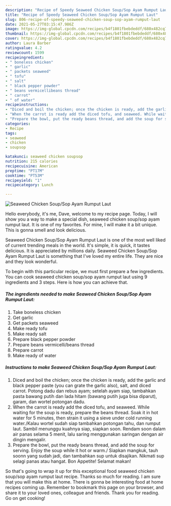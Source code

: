 ```yaml
---
description: "Recipe of Speedy Seaweed Chicken Soup/Sop Ayam Rumput Laut"
title: "Recipe of Speedy Seaweed Chicken Soup/Sop Ayam Rumput Laut"
slug: 806-recipe-of-speedy-seaweed-chicken-soup-sop-ayam-rumput-laut
date: 2021-05-27T03:15:47.986Z
image: https://img-global.cpcdn.com/recipes/b4f1801fbebdeddf/680x482cq70/seaweed-chicken-soupsop-ayam-rumput-laut-recipe-main-photo.jpg
thumbnail: https://img-global.cpcdn.com/recipes/b4f1801fbebdeddf/680x482cq70/seaweed-chicken-soupsop-ayam-rumput-laut-recipe-main-photo.jpg
cover: https://img-global.cpcdn.com/recipes/b4f1801fbebdeddf/680x482cq70/seaweed-chicken-soupsop-ayam-rumput-laut-recipe-main-photo.jpg
author: Laura Barber
ratingvalue: 4.2
reviewcount: 1599
recipeingredient:
- " boneless chicken"
- " garlic"
- " packets seaweed"
- " tofu"
- " salt"
- " black pepper powder"
- " beans vermicellibeans thread"
- " carrot"
- " of water"
recipeinstructions:
- "Diced and boil the chicken; once the chicken is ready, add the garlic and black pepper paste (you can grate the garlic also), salt, and diced carrot. Potong dadu dan rebus ayam; setelah ayam siap, tambahkan pasta bawang putih dan lada hitam (bawang putih juga bisa diparut), garam, dan wortel potongan dadu."
- "When the carrot is ready add the diced tofu, and seaweed. While waiting for the soup is ready, prepare the beans thread. Soak it in hot water for 5 minutes, then strain it using a sieve under cold running water./Kalau wortel sudah siap tambahkan potongan tahu, dan rumput laut. Sambil menunggu kuahnya siap, siapkan soon. Rendam soon dalam air panas selama 5 menit, lalu saring menggunakan saringan dengan air dingin mengalir."
- "Prepare the bowl, put the ready beans thread, and add the soup for serving. Enjoy the soup while it hot or warm./ Siapkan mangkuk, tauh soonn yang sudah jadi, dan tambahkan sup untuk disajikan. Nikmati sup selagi panas atau hangat. Bon Appetite! Selamat makan!"
categories:
- Recipe
tags:
- seaweed
- chicken
- soupsop

katakunci: seaweed chicken soupsop 
nutrition: 215 calories
recipecuisine: American
preptime: "PT17M"
cooktime: "PT53M"
recipeyield: "1"
recipecategory: Lunch

---
```



![Seaweed Chicken Soup/Sop Ayam Rumput Laut](https://img-global.cpcdn.com/recipes/b4f1801fbebdeddf/680x482cq70/seaweed-chicken-soupsop-ayam-rumput-laut-recipe-main-photo.jpg)

Hello everybody, it's me, Dave, welcome to my recipe page. Today, I will show you a way to make a special dish, seaweed chicken soup/sop ayam rumput laut. It is one of my favorites. For mine, I will make it a bit unique. This is gonna smell and look delicious.



Seaweed Chicken Soup/Sop Ayam Rumput Laut is one of the most well liked of current trending meals in the world. It's simple, it is quick, it tastes delicious. It is appreciated by millions daily. Seaweed Chicken Soup/Sop Ayam Rumput Laut is something that I've loved my entire life. They are nice and they look wonderful.


To begin with this particular recipe, we must first prepare a few ingredients. You can cook seaweed chicken soup/sop ayam rumput laut using 9 ingredients and 3 steps. Here is how you can achieve that.

<!--inarticleads1-->

##### The ingredients needed to make Seaweed Chicken Soup/Sop Ayam Rumput Laut:

1. Take  boneless chicken
1. Get  garlic
1. Get  packets seaweed
1. Make ready  tofu
1. Make ready  salt
1. Prepare  black pepper powder
1. Prepare  beans vermicelli/beans thread
1. Prepare  carrot
1. Make ready  of water




<!--inarticleads2-->

##### Instructions to make Seaweed Chicken Soup/Sop Ayam Rumput Laut:

1. Diced and boil the chicken; once the chicken is ready, add the garlic and black pepper paste (you can grate the garlic also), salt, and diced carrot. Potong dadu dan rebus ayam; setelah ayam siap, tambahkan pasta bawang putih dan lada hitam (bawang putih juga bisa diparut), garam, dan wortel potongan dadu.
1. When the carrot is ready add the diced tofu, and seaweed. While waiting for the soup is ready, prepare the beans thread. Soak it in hot water for 5 minutes, then strain it using a sieve under cold running water./Kalau wortel sudah siap tambahkan potongan tahu, dan rumput laut. Sambil menunggu kuahnya siap, siapkan soon. Rendam soon dalam air panas selama 5 menit, lalu saring menggunakan saringan dengan air dingin mengalir.
1. Prepare the bowl, put the ready beans thread, and add the soup for serving. Enjoy the soup while it hot or warm./ Siapkan mangkuk, tauh soonn yang sudah jadi, dan tambahkan sup untuk disajikan. Nikmati sup selagi panas atau hangat. Bon Appetite! Selamat makan!




So that's going to wrap it up for this exceptional food seaweed chicken soup/sop ayam rumput laut recipe. Thanks so much for reading. I am sure that you will make this at home. There is gonna be interesting food at home recipes coming up. Remember to bookmark this page on your browser, and share it to your loved ones, colleague and friends. Thank you for reading. Go on get cooking!
